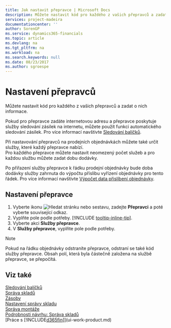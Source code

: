 ```yaml
---
title: Jak nastavit přepravce | Microsoft Docs
description: Můžete nastavit kód pro každého z vašich přepravců a zadat o nich informace.
services: project-madeira
documentationcenter: ''
author: SorenGP
ms.service: dynamics365-financials
ms.topic: article
ms.devlang: na
ms.tgt_pltfrm: na
ms.workload: na
ms.search.keywords: null
ms.date: 08/23/2017
ms.author: sgroespe
---
```

# <a name="set-up-shipping-agents"></a>Nastavení přepravců
Můžete nastavit kód pro každého z vašich přepravců a zadat o nich informace.  

Pokud pro přepravce zadáte internetovou adresu a přepravce poskytuje služby sledování zásilek na internetu, můžete použít funkci automatického sledování zásilek. Pro více informací navštivte [Sledování balíčků](sales-how-track-packages.md).

Při nastavování přepravců na prodejních objednávkách můžete také určit služby, které každý přepravce nabízí.  
Pro každého přepravce můžete nastavit neomezený počet služeb a pro každou službu můžete zadat dobu dodávky.  

Po přiřazení služby přepravce k řádku prodejní objednávky bude doba dodávky služby zahrnuta do výpočtu příslibu vyřízení objednávky pro tento řádek. Pro více informací navštivte [Výpočet data přislíbení objednávky](sales-how-to-calculate-order-promising-dates.md).

## <a name="to-set-up-a-shipping-agent"></a>Nastavení přepravce  
1. Vyberte ikonu ![Hledat stránku nebo sestavu](media/ui-search/search_small.png "ikona Hledat stránku nebo sestavu"), zadejte **Přepravci** a poté vyberte související odkaz.  
2. Vyplňte pole podle potřeby. [!INCLUDE [tooltip-inline-tip](includes/tooltip-inline-tip_md.md)].  
3. Vyberte akci **Služby přepravce**.
4. V **Služby přepravce**, vyplňte pole podle potřeby.

> [!NOTE]  
>  Pokud na řádku objednávky odstraníte přepravce, odstraní se také kód služby přepravce. Obsah polí, která byla částečně založena na službě přepravce, se přepočítá.  

## <a name="see-also"></a>Viz také
[Sledování balíčků](sales-how-track-packages.md)    
[Správa skladů](warehouse-manage-warehouse.md)  
[Zásoby](inventory-manage-inventory.md)  
[Nastavení správy skladu](warehouse-setup-warehouse.md)     
[Správa montáže](assembly-assemble-items.md)    
[Podrobnosti návrhu: Správa skladů](design-details-warehouse-management.md)  
[Práce s [!INCLUDE[d365fin](includes/d365fin_md.md)]](ui-work-product.md)  
